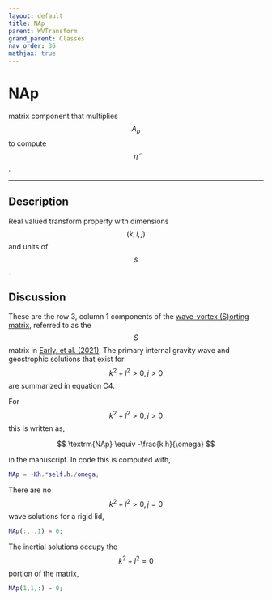 ```yaml
---
layout: default
title: NAp
parent: WVTransform
grand_parent: Classes
nav_order: 36
mathjax: true
---
```


#  NAp

matrix component that multiplies $$A_p$$ to compute $$\tilde{\eta}$$.


---

## Description
Real valued transform property with dimensions $$(k,l,j)$$ and units of $$s$$.

## Discussion

These are the row 3, column 1 components of the [wave-vortex (S)orting matrix](/mathematical-introduction/transformations.html), referred to as the $$S$$ matrix in [Early, et al. (2021)](https://doi.org/10.1017/jfm.2020.995). The primary internal gravity wave and geostrophic solutions that exist for $$k^2+l^2>0, j>0$$ are summarized in equation C4.

For $$k^2+l^2>0, j>0$$ this is written as,

$$
\textrm{NAp} \equiv -\frac{k h}{\omega}
$$

in the manuscript. In code this is computed with,

```matlab
NAp = -Kh.*self.h./omega;
```

There are no $$k^2+l^2>0, j=0$$ wave solutions for a rigid lid,

```matlab
NAp(:,:,1) = 0;
```

The inertial solutions occupy the $$k^2+l^2=0$$ portion of the matrix,

```matlab
NAp(1,1,:) = 0;
```

